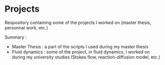 # Projects
Respository containing some of the projects I worked on (master thesis, personnal work, etc.)

Summary :

* Master Thesis : a part of the scripts I used during my master thesis
* Fluid dynamics : some of the project, in fluid dynamics, I worked on during my university studies (Stokes flow, reaction-diffusion model, etc.)
